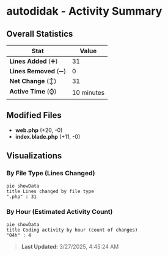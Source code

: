 # autodidak - Activity Summary 

## Overall Statistics

| Stat                   | Value                                                             |
| ---------------------- | ----------------------------------------------------------------- |
| **Lines Added** (➕)   | 31                                          |
| **Lines Removed** (➖) | 0                                        |
| **Net Change** (↕)    | 31                |
| **Active Time** (⌚)   | 10 minutes |


## Modified Files
- **web.php** (+20, -0)
- **index.blade.php** (+11, -0)

## Visualizations

### By File Type (Lines Changed)

```mermaid
pie showData
title Lines changed by file type
".php" : 31
```

### By Hour (Estimated Activity Count)

```mermaid
pie showData
title Coding activity by hour (count of changes)
"04h" : 4
```


> **Last Updated:** 3/27/2025, 4:45:24 AM